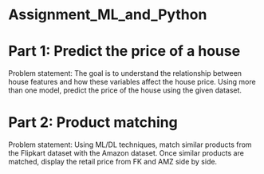 # Assignment_ML_and_Python

# Part 1: Predict the price of a house

Problem statement: 
The goal is to understand the relationship between house features and how these variables affect the house price.
Using more than one model, predict the price of the house using the given dataset.

# Part 2: Product matching

Problem statement:
Using ML/DL techniques, match similar products from the Flipkart dataset with the Amazon dataset. 
Once similar products are matched, display the retail price from FK and AMZ side by side. 
